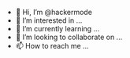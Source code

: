 - 👋 Hi, I’m @hackermode
- 👀 I’m interested in ...
- 🌱 I’m currently learning ...
- 💞️ I’m looking to collaborate on ...
- 📫 How to reach me ...

<!---
hackermode/hackermode is a ✨ special ✨ repository because its `README.md` (this file) appears on your GitHub profile.
You can click the Preview link to take a look at your changes.
--->
